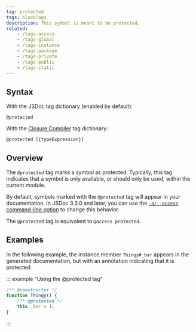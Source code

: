 ```yaml
---
tag: protected
tags: blockTags
description: This symbol is meant to be protected.
related:
    - /tags-access
    - /tags-global
    - /tags-instance
    - /tags-package
    - /tags-private
    - /tags-public
    - /tags-static
---
```


## Syntax

With the JSDoc tag dictionary (enabled by default):

`@protected`

With the [Closure Compiler][closure] tag dictionary:

`@protected [{typeExpression}]`

[closure]: https://github.com/google/closure-compiler/wiki/Annotating-JavaScript-for-the-Closure-Compiler#jsdoc-tags


## Overview

The `@protected` tag marks a symbol as protected. Typically, this tag indicates that a symbol is
only available, or should only be used, within the current module.

By default, symbols marked with the `@protected` tag will appear in your documentation. In JSDoc
3.3.0 and later, you can use the [`-a/--access` command-line option][access-option] to change this
behavior.

The `@protected` tag is equivalent to `@access protected`.

[access-option]: /about-commandline


## Examples

In the following example, the instance member `Thingy#_bar` appears in the generated documentation,
but with an annotation indicating that it is protected:

::: example "Using the @protected tag"

```js
/** @constructor */
function Thingy() {
    /** @protected */
    this._bar = 1;
}
```
:::
